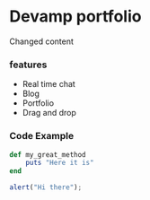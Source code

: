 # Devamp portfolio

Changed content

### features

- Real time chat
- Blog
- Portfolio
- Drag and drop

### Code Example

``` ruby
def my_great_method
	puts "Here it is"
end
```

``` javascript
alert("Hi there");
```
